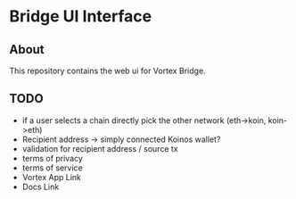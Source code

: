 # Bridge UI Interface

## About

This repository contains the web ui for Vortex Bridge.

## TODO

- if a user selects a chain directly pick the other network (eth->koin, koin->eth)
- Recipient address -> simply connected Koinos wallet?
- validation for recipient address / source tx
- terms of privacy
- terms of service
- Vortex App Link
- Docs Link

